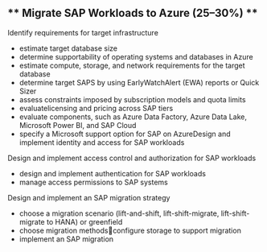 ** Migrate SAP Workloads to Azure (25–30%) **
---------------------------------------------

Identify requirements for target infrastructure
* estimate target database size
* determine supportability of operating systems and databases in Azure
* estimate compute, storage, and network requirements for the target database
* determine target SAPS by using EarlyWatchAlert (EWA) reports or Quick Sizer
* assess constraints imposed by subscription models and quota limits 
* evaluatelicensing and pricing across SAP tiers
* evaluate components, such as Azure Data Factory, Azure Data Lake, Microsoft Power BI, and SAP Cloud
* specify a Microsoft support option for SAP on AzureDesign and implement identity and access for SAP workloads

Design and implement access control and authorization for SAP workloads
* design and implement authentication for SAP workloads
* manage access permissions to SAP systems

Design and implement an SAP migration strategy
* choose a migration scenario (lift-and-shift, lift-shift-migrate, lift-shift-migrate to HANA) or greenfield
* choose migration methodsconfigure storage to support migration
* implement an SAP migration
